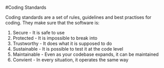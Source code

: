 #Coding Standards

Coding standards are a set of rules, guidelines and best practises for coding. They make sure that the software is:
1. Secure - It is safe to use
2. Protected - It is impossible to break into
3. Trustworthy - It does what it is supposed to do
4. Sustainable - It is possible to test it at the code level
5. Maintainable - Even as your codebase expands, it can be maintained
6. Convient - In every situation, it operates the same way